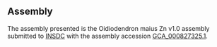 

Assembly
--------

The assembly presented is the Oidiodendron maius Zn v1.0 assembly
submitted to [INSDC](http://www.insdc.org) with the assembly accession
[GCA\_000827325.1](http://www.ebi.ac.uk/ena/data/view/GCA_000827325.1).
